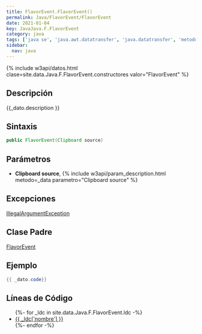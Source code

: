 ```yaml
---
title: FlavorEvent.FlavorEvent()
permalink: Java/FlavorEvent/FlavorEvent
date: 2021-01-04
key: JavaJava.F.FlavorEvent
category: java
tags: ['java se', 'java.awt.datatransfer', 'java.datatransfer', 'metodo java', 'Java 1.5']
sidebar: 
  nav: java
---
```


{% include w3api/datos.html clase=site.data.Java.F.FlavorEvent.constructores valor="FlavorEvent" %}

## Descripción
{{_dato.description }}

## Sintaxis
~~~java
public FlavorEvent(Clipboard source)
~~~

## Parámetros
* **Clipboard source**,  {% include w3api/param_description.html metodo=_data parametro="Clipboard source" %}

## Excepciones
[IllegalArgumentException](/Java/IllegalArgumentException/)

## Clase Padre
[FlavorEvent](/Java/FlavorEvent/)

## Ejemplo
~~~java
{{ _dato.code}}
~~~

## Líneas de Código
<ul>
{%- for _ldc in site.data.Java.F.FlavorEvent.ldc -%}
   <li>
       <a href="{{_ldc['url'] }}">{{ _ldc['nombre'] }}</a>
   </li>
{%- endfor -%}
</ul>
